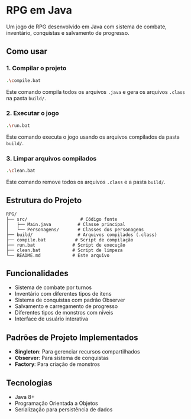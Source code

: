 # RPG em Java

Um jogo de RPG desenvolvido em Java com sistema de combate, inventário, conquistas e salvamento de progresso.

## Como usar

### 1. Compilar o projeto
```bash
.\compile.bat
```
Este comando compila todos os arquivos `.java` e gera os arquivos `.class` na pasta `build/`.

### 2. Executar o jogo
```bash
.\run.bat
```
Este comando executa o jogo usando os arquivos compilados da pasta `build/`.

### 3. Limpar arquivos compilados
```bash
.\clean.bat
```
Este comando remove todos os arquivos `.class` e a pasta `build/`.

## Estrutura do Projeto

```
RPG/
├── src/                    # Código fonte
│   ├── Main.java          # Classe principal
│   └── Personagens/       # Classes dos personagens
├── build/                 # Arquivos compilados (.class)
├── compile.bat           # Script de compilação
├── run.bat              # Script de execução
├── clean.bat            # Script de limpeza
└── README.md            # Este arquivo
```

## Funcionalidades

- Sistema de combate por turnos
- Inventário com diferentes tipos de itens
- Sistema de conquistas com padrão Observer
- Salvamento e carregamento de progresso
- Diferentes tipos de monstros com níveis
- Interface de usuário interativa

## Padrões de Projeto Implementados

- **Singleton**: Para gerenciar recursos compartilhados
- **Observer**: Para sistema de conquistas
- **Factory**: Para criação de monstros

## Tecnologias

- Java 8+
- Programação Orientada a Objetos
- Serialização para persistência de dados 